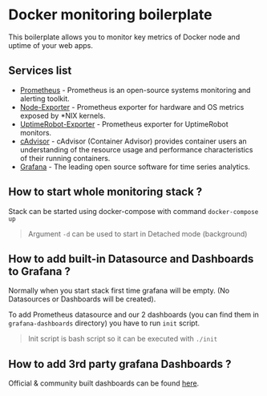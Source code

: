# Docker monitoring boilerplate

This boilerplate allows you to monitor key metrics of Docker node and uptime of your web apps.

## Services list

- [Prometheus](https://prometheus.io/) - Prometheus is an open-source systems monitoring and alerting toolkit.
- [Node-Exporter](https://github.com/prometheus/node_exporter) - Prometheus exporter for hardware and OS metrics exposed by \*NIX kernels.
- [UptimeRobot-Exporter](https://github.com/masaruhoshi/uptimerobot-prometheus-exporter) - Prometheus exporter for UptimeRobot monitors.
- [cAdvisor](https://github.com/google/cadvisor) -
  cAdvisor (Container Advisor) provides container users an understanding of the resource usage and performance characteristics of their running containers.
- [Grafana](https://grafana.com/) - The leading open source software for time series analytics.

## How to start whole monitoring stack ?

Stack can be started using docker-compose with command `docker-compose up`

> Argument `-d` can be used to start in Detached mode (background)

## How to add built-in Datasource and Dashboards to Grafana ?

Normally when you start stack first time grafana will be empty. (No Datasources or Dashboards will be created).

To add Prometheus datasource and our 2 dashboards (you can find them in `grafana-dashboards` directory) you have to run `init` script.

> Init script is bash script so it can be executed with `./init`

## How to add 3rd party grafana Dashboards ?

Official & community built dashboards can be found [here](https://grafana.com/dashboards).
